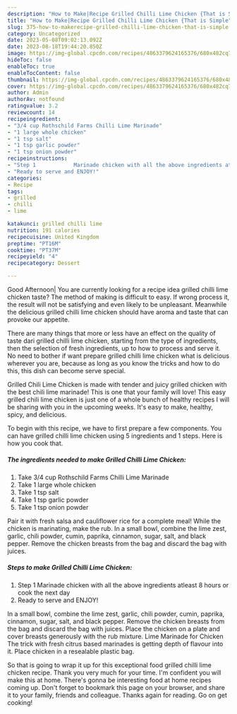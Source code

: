 ```yaml
---
description: "How to Make|Recipe Grilled Chilli Lime Chicken {That is Simple"
title: "How to Make|Recipe Grilled Chilli Lime Chicken {That is Simple"
slug: 375-how-to-makerecipe-grilled-chilli-lime-chicken-that-is-simple
category: Uncategorized
date: 2023-05-08T09:02:13.092Z
date: 2023-08-18T19:44:20.850Z
image: https://img-global.cpcdn.com/recipes/4863379624165376/680x482cq70/grilled-chilli-lime-chicken-recipe-main-photo.jpg
hideToc: false
enableToc: true
enableTocContent: false
thumbnail: https://img-global.cpcdn.com/recipes/4863379624165376/680x482cq70/grilled-chilli-lime-chicken-recipe-main-photo.jpg
cover: https://img-global.cpcdn.com/recipes/4863379624165376/680x482cq70/grilled-chilli-lime-chicken-recipe-main-photo.jpg
author: Admin
authorAv: notfound
ratingvalue: 3.2
reviewcount: 14
recipeingredient:
- "3/4 cup Rothschild Farms Chilli Lime Marinade"
- "1 large whole chicken"
- "1 tsp salt"
- "1 tsp garlic powder"
- "1 tsp onion powder"
recipeinstructions:
- "Step 1            Marinade chicken with all the above ingredients atleast 8 hours or cook the next day"
- "Ready to serve and ENJOY!"
categories:
- Recipe
tags:
- grilled
- chilli
- lime

katakunci: grilled chilli lime 
nutrition: 191 calories
recipecuisine: United Kingdom
preptime: "PT16M"
cooktime: "PT37M"
recipeyield: "4"
recipecategory: Dessert

---
```



Good Afternoon| You are currently looking for a recipe idea grilled chilli lime chicken taste? The method of making is difficult to easy. If wrong process it, the result will not be satisfying and even likely to be unpleasant. Meanwhile the delicious grilled chilli lime chicken should have aroma and taste that can provoke our appetite.






There are many things that more or less have an effect on the quality of taste dari grilled chilli lime chicken, starting from the type of ingredients, then the selection of fresh ingredients, up to how to process and serve it. No need to bother if want prepare grilled chilli lime chicken what is delicious wherever you are, because as long as you know the tricks and how to do this, this dish can become serve special.


Grilled Chili Lime Chicken is made with tender and juicy grilled chicken with the best chili lime marinade! This is one that your family will love! This easy grilled chili lime chicken is just one of a whole bunch of healthy recipes I will be sharing with you in the upcoming weeks. It&#39;s easy to make, healthy, spicy, and delicious.


To begin with this recipe, we have to first prepare a few components. You can have grilled chilli lime chicken using 5 ingredients and 1 steps. Here is how you cook that.

<!--inarticleads1-->

##### The ingredients needed to make Grilled Chilli Lime Chicken:

1. Take 3/4 cup Rothschild Farms Chilli Lime Marinade
1. Take 1 large whole chicken
1. Take 1 tsp salt
1. Take 1 tsp garlic powder
1. Take 1 tsp onion powder


Pair it with fresh salsa and cauliflower rice for a complete meal! While the chicken is marinating, make the rub. In a small bowl, combine the lime zest, garlic, chili powder, cumin, paprika, cinnamon, sugar, salt, and black pepper. Remove the chicken breasts from the bag and discard the bag with juices. 

<!--inarticleads2-->

##### Steps to make Grilled Chilli Lime Chicken:

1. Step 1            Marinade chicken with all the above ingredients atleast 8 hours or cook the next day
1. Ready to serve and ENJOY!

In a small bowl, combine the lime zest, garlic, chili powder, cumin, paprika, cinnamon, sugar, salt, and black pepper. Remove the chicken breasts from the bag and discard the bag with juices. Place the chicken on a plate and cover breasts generously with the rub mixture. Lime Marinade for Chicken The trick with fresh citrus based marinades is getting depth of flavour into it. Place chicken in a resealable plastic bag. 

So that is going to wrap it up for this exceptional food grilled chilli lime chicken recipe. Thank you very much for your time. I'm confident you will make this at home. There's gonna be interesting food at home recipes coming up. Don't forget to bookmark this page on your browser, and share it to your family, friends and colleague. Thanks again for reading. Go on get cooking!

